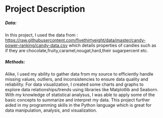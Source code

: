 # Project Description
##### Data:
In this project, I used the data from : https://raw.githubusercontent.com/fivethirtyeight/data/master/candy-power-ranking/candy-data.csv which details properties of candies such as if they are chocolate,fruity,caramel,nougat,hard,their sugarpercent etc.
##### Methods:
Alike, I used my ability to gather data from my source to efficiently handle missing values, outliers, and inconsistencies to ensure data quality and reliability.
For data visualization, I created some charts and graphs to explore data relationships/trends using libraries like Matplotlib and Seaborn.
With my knowledge of statistical analysus, I was able to apply some of the basic concepts to summarize and interpret my data. This project further aided in my programming skills in the Python language which is great for data manipulation, analysis, and visualization.


